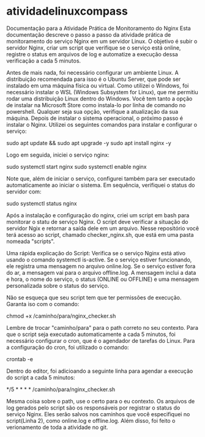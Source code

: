 # atividadelinuxcompass
Documentação para a Atividade Prática de Monitoramento do Nginx
Esta documentação descreve o passo a passo da atividade prática de monitoramento do serviço Nginx em um servidor Linux. O objetivo é subir o servidor Nginx, criar um script que verifique se o serviço está online, registre o status em arquivos de log e automatize a execução dessa verificação a cada 5 minutos.

Antes de mais nada, foi necessário configurar um ambiente Linux. A distribuição recomendada para isso é o Ubuntu Server, que pode ser instalado em uma máquina física ou virtual. Como utilizei o Windows, foi necessário instalar o WSL (Windows Subsystem for Linux), que me permitiu rodar uma distribuição Linux dentro do Windows. Você tem tanto a opção de instalar na Microsoft Store como instala-lo por linha de comando no powershell. Qualquer seja sua opção, verifique a atualização da sua máquina.
Depois de instalar o sistema operacional, o próximo passo é instalar o Nginx. Utilizei os seguintes comandos para instalar e configurar o serviço: 

sudo apt update && sudo apt upgrade -y
sudo apt install nginx -y

Logo em seguida, iniciei o serviço nginx:

sudo systemctl start nginx
sudo systemctl enable nginx

Note que, além de iniciar o serviço, configurei também para ser executado automaticamente ao iniciar o sistema. Em sequência, verifiquei o status do servidor com:

sudo systemctl status nginx

Após a instalação e configuração do nginx, criei um script em bash para monitorar o statu de serviço Nginx. O script deve verificar a situação do servidor Ngix e retornar a saída dele em um arquivo. Nesse repositório você terá acesso ao script, chamado checker_nginx.sh, que está em uma pasta nomeada "scripts".

Uma rápida explicação do Script:
Verifica se o serviço Nginx está ativo usando o comando systemctl is-active.
Se o serviço estiver funcionando, ele registra uma mensagem no arquivo online.log. Se o serviço estiver fora do ar, a mensagem vai para o arquivo offline.log.
A mensagem inclui a data e hora, o nome do serviço, o status (ONLINE ou OFFLINE) e uma mensagem personalizada sobre o status do serviço.

Não se esqueça que seu script tem que ter permissões de execução. Garanta iso com o comando:

chmod +x /caminho/para/nginx_checker.sh

Lembre de trocar "caminho/para" para o path correto no seu contexto.
Para que o script seja executado automaticamente a cada 5 minutos, foi necessário configurar o cron, que é o agendador de tarefas do Linux. Para a configuração do cron, foi utilizado o comando:

crontab -e

Dentro do editor, foi adicioando a seguinte linha para agendar a execução do script a cada 5 minutos:

*/5 * * * * /caminho/para/nginx_checker.sh

Mesma coisa sobre o path, use o certo para o eu contexto.
Os arquivos de log gerados pelo script são os responsáveis por registrar o status do serviço Nginx. Eles serão salvos nos caminhos que você especifiquei no script(Linha 2), como online.log e offline.log.
Além disso, foi feito o verionamento de toda a atividade no git.

